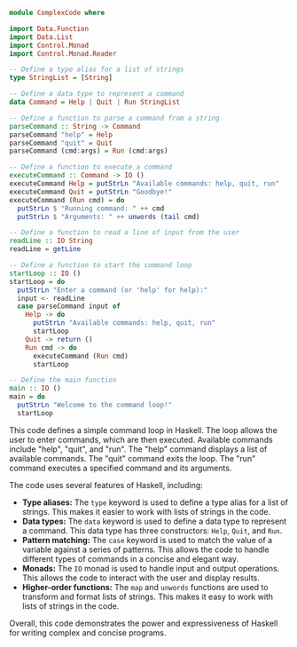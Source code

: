 ```haskell
module ComplexCode where

import Data.Function
import Data.List
import Control.Monad
import Control.Monad.Reader

-- Define a type alias for a list of strings
type StringList = [String]

-- Define a data type to represent a command
data Command = Help | Quit | Run StringList

-- Define a function to parse a command from a string
parseCommand :: String -> Command
parseCommand "help" = Help
parseCommand "quit" = Quit
parseCommand (cmd:args) = Run (cmd:args)

-- Define a function to execute a command
executeCommand :: Command -> IO ()
executeCommand Help = putStrLn "Available commands: help, quit, run"
executeCommand Quit = putStrLn "Goodbye!"
executeCommand (Run cmd) = do
  putStrLn $ "Running command: " ++ cmd
  putStrLn $ "Arguments: " ++ unwords (tail cmd)

-- Define a function to read a line of input from the user
readLine :: IO String
readLine = getLine

-- Define a function to start the command loop
startLoop :: IO ()
startLoop = do
  putStrLn "Enter a command (or 'help' for help):"
  input <- readLine
  case parseCommand input of
    Help -> do
      putStrLn "Available commands: help, quit, run"
      startLoop
    Quit -> return ()
    Run cmd -> do
      executeCommand (Run cmd)
      startLoop

-- Define the main function
main :: IO ()
main = do
  putStrLn "Welcome to the command loop!"
  startLoop
```

This code defines a simple command loop in Haskell. The loop allows the user to enter commands, which are then executed. Available commands include "help", "quit", and "run". The "help" command displays a list of available commands. The "quit" command exits the loop. The "run" command executes a specified command and its arguments.

The code uses several features of Haskell, including:

* **Type aliases:** The `type` keyword is used to define a type alias for a list of strings. This makes it easier to work with lists of strings in the code.
* **Data types:** The `data` keyword is used to define a data type to represent a command. This data type has three constructors: `Help`, `Quit`, and `Run`.
* **Pattern matching:** The `case` keyword is used to match the value of a variable against a series of patterns. This allows the code to handle different types of commands in a concise and elegant way.
* **Monads:** The `IO` monad is used to handle input and output operations. This allows the code to interact with the user and display results.
* **Higher-order functions:** The `map` and `unwords` functions are used to transform and format lists of strings. This makes it easy to work with lists of strings in the code.

Overall, this code demonstrates the power and expressiveness of Haskell for writing complex and concise programs.